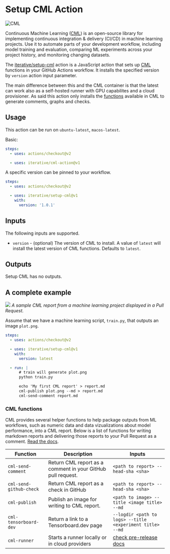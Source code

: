 # Setup CML Action

![CML](https://user-images.githubusercontent.com/414967/90448663-1ce39c00-e0e6-11ea-8083-710825d2e94e.png)

Continuous Machine Learning ([CML](https://cml.dev/)) is an open-source library
for implementing continuous integration & delivery (CI/CD) in machine learning
projects. Use it to automate parts of your development workflow, including model
training and evaluation, comparing ML experiments across your project history,
and monitoring changing datasets.

The [iterative/setup-cml](https://github.com/iterative/setup-cml) action is a
JavaScript action that sets up [CML](https://cml.dev/) functions in your GitHub
Actions workflow. It installs the specified version by `version` action input
parameter.

The main difference between this and the CML container is that the latest can
work also as a self-hosted runner with GPU capabilites and a cloud provisioner.
As said this action only installs the [functions](#CML-functions) available in
CML to generate comments, graphs and checks.

## Usage

This action can be run on `ubuntu-latest`, `macos-latest`.

Basic:

```yaml
steps:
  - uses: actions/checkout@v2

  - uses: iterative/cml-action@v1
```

A specific version can be pinned to your workflow.

```yaml
steps:
  - uses: actions/checkout@v2

  - uses: iterative/setup-cml@v1
    with:
      version: '1.0.1'
```

## Inputs

The following inputs are supported.

- `version` - (optional) The version of CML to install. A value of `latest` will
  install the latest version of CML functions. Defaults to `latest`.

## Outputs

Setup CML has no outputs.

## A complete example

![](https://github.com/iterative/cml/blob/master/imgs/cml_first_report.png) _A
sample CML report from a machine learning project displayed in a Pull Request._

Assume that we have a machine learning script, `train.py`, that outputs an image
`plot.png`.

```yaml
steps:
  - uses: actions/checkout@v2

  - uses: iterative/setup-cml@v1
    with:
      version: latest

  - run: |
      # train will generate plot.png
      python train.py

      echo 'My first CML report' > report.md
      cml-publish plot.png --md > report.md
      cml-send-comment report.md
```

### CML functions

CML provides several helper functions to help package outputs from ML workflows,
such as numeric data and data vizualizations about model performance, into a CML
report. Below is a list of functions for writing markdown reports and delivering
those reports to your Pull Request as a comment.
[Read the docs](https://github.com/iterative/cml#readme).

| Function                | Description                                                 | Inputs                                                                                         |
| ----------------------- | ----------------------------------------------------------- | ---------------------------------------------------------------------------------------------- |
| `cml-send-comment`      | Return CML report as a comment in your GitHub pull request. | `<path to report> --head-sha <sha>`                                                            |
| `cml-send-github-check` | Return CML report as a check in GitHub                      | `<path to report> --head-sha <sha>`                                                            |
| `cml-publish`           | Publish an image for writing to CML report.                 | `<path to image> --title <image title> --md`                                                   |
| `cml-tensorboard-dev`   | Return a link to a Tensorboard.dev page                     | `--logdir <path to logs> --title <experiment title> --md`                                      |
| `cml-runner`            | Starts a runner locally or in cloud providers               | [check pre-release docs](https://github.com/iterative/cml#Allocating-cloud-resources-with-CML) |
